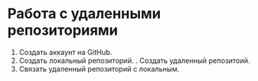 # **Работа с удаленными репозиториями**
1. Создать аккаунт на GitHub.
2. Создать локальный репозиторий.
. Создать удаленный репозитоий.
4. Связать удаленный репозиторий с локальным.
